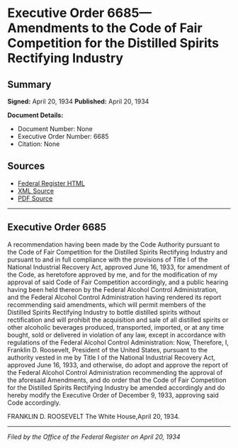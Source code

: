 # Executive Order 6685—Amendments to the Code of Fair Competition for the Distilled Spirits Rectifying Industry

## Summary

**Signed:** April 20, 1934
**Published:** April 20, 1934

**Document Details:**
- Document Number: None
- Executive Order Number: 6685
- Citation: None

## Sources
- [Federal Register HTML](https://www.presidency.ucsb.edu/documents/executive-order-6685-amendments-the-code-fair-competition-for-the-distilled-spirits)
- [XML Source](None)
- [PDF Source](None)

---

## Executive Order 6685

A recommendation having been made by the Code Authority pursuant to the Code of Fair Competition for the Distilled Spirits Rectifying Industry and pursuant to and in full compliance with the provisions of Title I of the National Industrial Recovery Act, approved June 16, 1933, for amendment of the Code, as heretofore approved by me, and for the modification of my approval of said Code of Fair Competition accordingly, and a public hearing having been held thereon by the Federal Alcohol Control Administration, and the Federal Alcohol Control Administration having rendered its report recommending said amendments, which will permit members of the Distilled Spirits Rectifying Industry to bottle distilled spirits without rectification and will prohibit the acquisition and sale of all distilled spirits or other alcoholic beverages produced, transported, imported, or at any time bought, sold or delivered in violation of any law, except in accordance with regulations of the Federal Alcohol Control Administration:
Now, Therefore, I, Franklin D. Roosevelt, President of the United States, pursuant to the authority vested in me by Title I of the National Industrial Recovery Act, approved June 16, 1933, and otherwise, do adopt and approve the report of the Federal Alcohol Control Administration recommending the approval of the aforesaid Amendments, and do order that the Code of Fair Competition for the Distilled Spirits Rectifying Industry be amended accordingly and do hereby modify the Executive Order of December 9, 1933, approving said Code accordingly.

FRANKLIN D. ROOSEVELT
The White House,April 20, 1934.

---

*Filed by the Office of the Federal Register on April 20, 1934*
